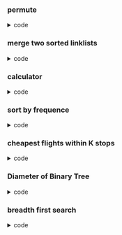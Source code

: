 
<!-- 
    This is a comment !
-->

[comment]: <>   (This is a comment, it will not be included)
[//]: <>        (This is a comment)
[//]: #         (This is a comment)


### permute
<details close>
    <summary>code</summary>

```c++
vector<vector<int>> res;
vector<int> path;
void permute(vector<int>& v, vector<bool>& used) {
    if(path.size() == v.size()) {
        res.push_back(path);
        return;
    }
    for(int i = 0; i < v.size(); i++>) {
        if(used[i] == true) continue;
        path.push_back(v[i]);
        permute(v, used);
        path.pop_back();
        used[i] = false;
    }
}

vector<vector<int>> permute(vector<int>& v) {
    res.clear();
    path.clear();
    vector<bool> used(v.size(), false);
    permute(v, used);

    return res;
}
```

</details>

### merge two sorted linklists
<details close>
    <summary>code</summary>

```c++
void createList(ListNode* list, vector<int>& v, int pos) {
    if(pos == v.size()) return;

    list->next = new ListNode(v[pos]);
    createList(list->next, v, pos + 1);
}

ListNode* mergeTwoLists(ListNode* list1, ListNode* list2) {
    if(list1 == nullptr) return list2;
    if(list2 == nullptr) return list1;

    if(list1->val < list2->val) {
        list1->next = mergeTwoLists(list1->next, list2);
        return list1;
    } else {
        list2->next = mergeTwoLists(list2->next, list1);
        return list2;
    }
}

void showMe(ListNode* list) {
    while(list) {
        cout << list->val << " ";
        list = list->next;
    }
    cout << endl;
}

int main() {
    ListNode* l1 = new ListNode(0);
    ListNode* l2 = new ListNode(0);

    vector<int> v1{1, 2, 3};
    vector<int> v2{11, 22, 33};
    createList(l1, v1, 0);
    createList(l2, v2, 0);

    ListNode* list = merge2Lists(l1, l2);
    showMe(list);

    return 0;
}
```

</details>

### calculator
<details close>
    <summary>code</summary>

string s = 3 5 6 + *

NO priority!

```c++
int evalRPM(string s) {
    stack<long long> st;
    for(int i = 0; i < s.size(); i++) {
        if(s[i] == "+" || s[i] == "-" || s[i] == "*" || s[i] == "/") {
            long long a = st.top();
            st.pop();
            long long b = st.top();
            st.pop();
    
            if(s[i] == "+") st.push(a + b);
            if(s[i] == "-") st.push(a + b);
            if(s[i] == "*") st.push(a * b);
            if(s[i] == "/") st.push(a / b);
        } else {
            string aChar(1, s[i]);  // convert char to string
            st.push(stoll(aChar));  // convert string to long long integer

            // or just use the below
            // st.push(s[i] - '0');
        }
    }
    return to_string(st.top());
}
```

string s = "3+2*2"

Has priority

```c++
int calculate(string& s) {
    char op = '+';
    long long cur = 0;

}
```

</details>

### sort by frequence
<details close>
    <summary>code</summary>

```c++
class comparison {
public:
    bool operator()(const pair<int, int> lhs, const pair<int, int> rhs) {
        return lhs.second > rhs.second;
    }
};

void sortByFreq(vector<int>& nums) {
    // 1. unordered_map save num with freq
    unordered_map<int, int> uMap;
    for(int i = 0; i < nums.size(); i++>) {
        uMap[nums[i]]++;
    }

    // 2. sort by freq, using priority_queue
    priority_queue<pair<int, int>, vector<pair<int, int>>, comparison> pq;
    for(auto ) {

    }
}
```

</details>

### cheapest flights within K stops
<details close>
    <summary>code</summary>

https://leetcode.com/problems/cheapest-flights-within-k-stops/description/?envType=daily-question&envId=2024-02-23

There are n cities connected by some number of flights. You are given an array flights where flights[i] = [fromi, toi, pricei] indicates that there is a flight from city fromi to city toi with cost pricei.

You are also given three integers src, dst, and k, return the cheapest price from src to dst with at most k stops. If there is no such route, return -1.

`<image src = "pic/cheapest-flights-within-k-stops-3drawio.png" />`

```c++
class Solution {
public:
    int findCheapestPrice(int n, vector<vector<int>>& flights, int src, int dst, int k) {
        vector<vector<pair<int, int>>> adj(n);
        for (auto& e : flights) {
            adj[e[0]].push_back({e[1], e[2]});
        }
        vector<int> dist(n, numeric_limits<int>::max());
        queue<pair<int, int>> q;
        q.push({src, 0});
        int stops = 0;

        while (stops <= k && !q.empty()) {
            int sz = q.size();
            // Iterate on current level.
            while (sz--) {
                auto [node, distance] = q.front();
                q.pop();
                // Iterate over neighbors of popped node.
                for (auto& [neighbour, price] : adj[node]) {
                    if (price + distance >= dist[neighbour]) continue;
                    dist[neighbour] = price + distance;
                    q.push({neighbour, dist[neighbour]});
                }
            }
            stops++;
        }
        return dist[dst] == numeric_limits<int>::max() ? -1 : dist[dst];
    }
};
```

</details>

### Diameter of Binary Tree
<details close>
    <summary>code</summary>

https://leetcode.com/problems/diameter-of-binary-tree/description/

Given the root of a binary tree, return the length of the diameter of the tree.

The diameter of a binary tree is the length of the longest path between any two nodes in a tree. This path may or may not pass through the root.

The length of a path between two nodes is represented by the number of edges between them.
`<image src = "pic/diamtree.jpg" />`

Input: root = [1,2,3,4,5]

Output: 3

Explanation: 3 is the length of the path [4,2,1,3] or [5,2,1,3].

```c++
/**
 * Definition for a binary tree node.
 * struct TreeNode {
 *     int val;
 *     TreeNode *left;
 *     TreeNode *right;
 *     TreeNode() : val(0), left(nullptr), right(nullptr) {}
 *     TreeNode(int x) : val(x), left(nullptr), right(nullptr) {}
 *     TreeNode(int x, TreeNode *left, TreeNode *right) : val(x), left(left), right(right) {}
 * };
 */
class Solution {
private:
    int diameter;

    int longestPath(TreeNode* node) {
        if(node == nullptr) {
            return 0;
        }
        int leftPath = longestPath(node->left);
        int rightPath = longestPath(node->right);

        diameter = max(diameter, leftPath + rightPath);

        return max(leftPath, rightPath) + 1;
    }

public:
    int diameterOfBinaryTree(TreeNode* root) {
        diameter = 0;
        longestPath(root);
        return diameter;
    }
};
```

</details>

### breadth first search
<details close>
    <summary>code</summary>

```c++
#define ELEMENT char
#define FORMAT "%c"
#define NODE_NUM 15

typedef struct Node {
    ELEMENT data;
    struct Node* left;
    struct Node* right;

    Node(ELEMENT val) : data(val), left(nullptr), right(nullptr) {}
} *Tree;

/* 
    Binary Tree Constructor
    1. construct in preorder
    2. '#' means no left child or right child
    A, B, D, #, #, E, #, #, C, F, #, #, G, #, #
 */
void binaryTreeConstructor(Tree& root, ELEMENT data[]) {
    static int index = 0;
    if(index >= NODE_NUM) {
        return;
    }

    ELEMENT ele = data[index++];
    if(ele == '#') {
        root = nullptr;
    } else {
        // root = (Node*)malloc(sizeof(Node));
        // root->data = ele;
        root = new Node(ele);

        // unique_ptr<Node> root(new Node(ele));
        // shared_ptr<Node> root(new Node(ele));

        binaryTreeConstructor(root->left, data);
        binaryTreeConstructor(root->right, data);
        // cout << root.use_count() << endl;
    }
}

void breadthFirstSearch(Tree root) {
    queue<Tree>treeQueue;
    treeQueue.push(root);
    Tree curNode;

    while(!treeQueue.empty()) {
        curNode = treeQueue.front();
        treeQueue.pop();
        cout << curNode->data << " ";

        if(curNode->left) {
            treeQueue.push(curNode->left);
        }
        if(curNode->right) {
            treeQueue.push(curNode->right);
        }
    }
}

int main() {
    ELEMENT data[NODE_NUM] = {'A', 'B', 'D', '#', '#', 'E', '#', '#', 'C', 'F','#', '#', 'G', '#', '#'};
    Tree tree;

    binaryTreeConstructor(tree, data);
    breadthFirstSearch(tree);

    return 0;
}
```

</details>